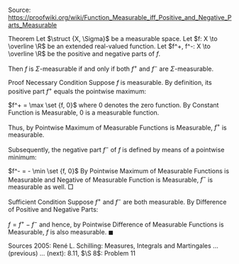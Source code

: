 # 

Source: https://proofwiki.org/wiki/Function_Measurable_iff_Positive_and_Negative_Parts_Measurable



Theorem
Let $\struct {X, \Sigma}$ be a measurable space.
Let $f: X \to \overline \R$ be an extended real-valued function.
Let $f^+, f^-: X \to \overline \R$ be the positive and negative parts of $f$.

Then $f$ is $\Sigma$-measurable if and only if both $f^+$ and $f^-$ are $\Sigma$-measurable.


Proof
Necessary Condition
Suppose $f$ is measurable.
By definition, its positive part $f^+$ equals the pointwise maximum:

$f^+ = \max \set {f, 0}$
where $0$ denotes the zero function.
By Constant Function is Measurable, $0$ is a measurable function.

Thus, by Pointwise Maximum of Measurable Functions is Measurable, $f^+$ is measurable.

Subsequently, the negative part $f^-$ of $f$ is defined by means of a pointwise minimum:

$f^- = - \min \set {f, 0}$
By Pointwise Maximum of Measurable Functions is Measurable and Negative of Measurable Function is Measurable, $f^-$ is measurable as well.
$\Box$


Sufficient Condition
Suppose $f^+$ and $f^-$ are both measurable.
By Difference of Positive and Negative Parts:

$f = f^+ - f^-$
and hence, by Pointwise Difference of Measurable Functions is Measurable, $f$ is also measurable.
$\blacksquare$


Sources
2005: René L. Schilling: Measures, Integrals and Martingales ... (previous) ... (next): $8.11$, $\S 8$: Problem $11$




